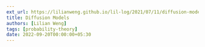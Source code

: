 ```yaml
---
ext_url: https://lilianweng.github.io/lil-log/2021/07/11/diffusion-models.html
title: Diffusion Models
authors: [Lilian Weng]
tags: [probability-theory]
date: 2022-09-20T00:00:00+05:30
---
```

